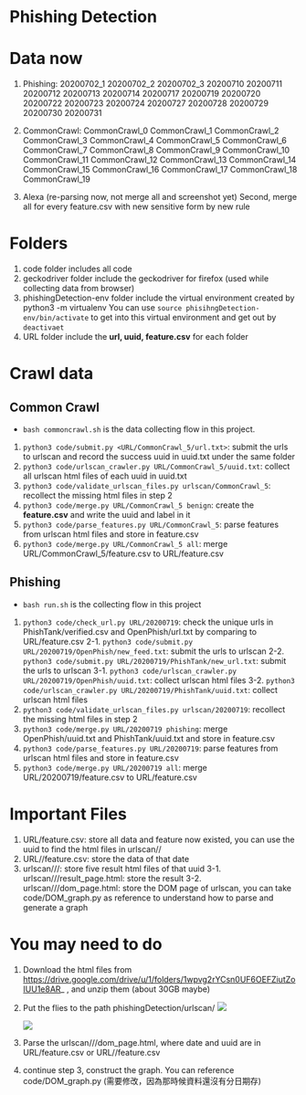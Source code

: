 # Phishing Detection

# Data now
1. Phishing: 
      20200702_1
      20200702_2
      20200702_3
      20200710
      20200711
      20200712
      20200713
      20200714
      20200717
      20200719
      20200720
      20200722
      20200723
      20200724
      20200727
      20200728
      20200729
      20200730
      20200731

2. CommonCrawl:
      CommonCrawl_0
      CommonCrawl_1
      CommonCrawl_2
      CommonCrawl_3
      CommonCrawl_4
      CommonCrawl_5
      CommonCrawl_6
      CommonCrawl_7
      CommonCrawl_8
      CommonCrawl_9
      CommonCrawl_10
      CommonCrawl_11
      CommonCrawl_12
      CommonCrawl_13
      CommonCrawl_14
      CommonCrawl_15
      CommonCrawl_16
      CommonCrawl_17
      CommonCrawl_18
      CommonCrawl_19

3. Alexa (re-parsing now, not merge all and screenshot yet)
Second, merge all for every feature.csv with new sensitive form by new rule

# Folders
1. code folder includes all code
2. geckodriver folder include the geckodriver for firefox (used while collecting data from browser)
3. phishingDetection-env folder include the virtual environment created by python3 -m virtualenv
  You can use `source phisihngDetection-env/bin/activate` to get into this virtual environment and get out by `deactivaet`
4. URL folder include the <b>url, uuid, feature.csv</b> for each folder

# Crawl data
## Common Crawl
- `bash commoncrawl.sh` is the data collecting flow in this project.
1. `python3 code/submit.py <URL/CommonCrawl_5/url.txt>`: submit the urls to urlscan and record the success uuid in uuid.txt under the same folder
2. `python3 code/urlscan_crawler.py URL/CommonCrawl_5/uuid.txt`: collect all urlscan html files of each uuid in uuid.txt
3. `python3 code/validate_urlscan_files.py urlscan/CommonCrawl_5`: recollect the missing html files in step 2
4. `python3 code/merge.py URL/CommonCrawl_5 benign`: create the <b>feature.csv</b> and write the uuid and label in it
5. `python3 code/parse_features.py URL/CommonCrawl_5`: parse features from urlscan html files and store in feature.csv
6. `python3 code/merge.py URL/CommonCrawl_5 all`: merge URL/CommonCrawl_5/feature.csv to URL/feature.csv

## Phishing
- `bash run.sh` is the collecting flow in this project
1. `python3 code/check_url.py URL/20200719`: check the unique urls in PhishTank/verified.csv and OpenPhish/url.txt by comparing to URL/feature.csv
2-1. `python3 code/submit.py URL/20200719/OpenPhish/new_feed.txt`: submit the urls to urlscan
2-2. `python3 code/submit.py URL/20200719/PhishTank/new_url.txt`: submit the urls to urlscan
3-1. `python3 code/urlscan_crawler.py URL/20200719/OpenPhish/uuid.txt`: collect urlscan html files
3-2. `python3 code/urlscan_crawler.py URL/20200719/PhishTank/uuid.txt`: collect urlscan html files
4. `python3 code/validate_urlscan_files.py urlscan/20200719`: recollect the missing html files in step 2
5. `python3 code/merge.py URL/20200719 phishing`: merge OpenPhish/uuid.txt and PhishTank/uuid.txt and store in feature.csv
6. `python3 code/parse_features.py URL/20200719`: parse features from urlscan html files and store in feature.csv
7. `python3 code/merge.py URL/20200719 all`: merge URL/20200719/feature.csv to URL/feature.csv

# Important Files
1. URL/feature.csv: store all data and feature now existed, you can use the uuid to find the html files in urlscan/<date>/<uuid>
2. URL/<date>/feature.csv: store the data of that date
3. urlscan/<date>/<uuid>/: store five result html files of that uuid
3-1. urlscan/<date>/<uuid>/result_page.html: store the result
3-2. urlscan/<date>/<uuid>/dom_page.html: store the DOM page of urlscan, you can take code/DOM_graph.py as reference to understand how to parse and generate a graph

# You may need to do
1. Download the html files from https://drive.google.com/drive/u/1/folders/1wpvg2rYCsn0UF6OEFZiutZoIUU1e8AR_ , and unzip them (about 30GB maybe)
2. Put the flies to the path phishingDetection/urlscan/<date folder>
    ![](https://i.imgur.com/TT8VCco.png)
    
    ![](https://i.imgur.com/0fvJXG0.png)
3. Parse the urlscan/<date>/<uuid>/dom_page.html, where date and uuid are in URL/feature.csv or URL/<date>/feature.csv

4. continue step 3, construct the graph. You can reference code/DOM_graph.py (需要修改，因為那時候資料還沒有分日期存)
